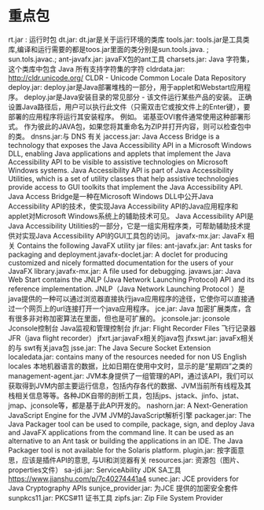 # 重点包

rt.jar : 运行时包 dt.jar:  dt.jar是关于运行环境的类库 tools.jar:  tools.jar是工具类库,编译和运行需要的都是toos.jar里面的类分别是sun.tools.java. ;
sun.tols.javac.; ant-javafx.jar:  javaFX包的ant工具 charsets.jar: Java 字符集，这个类库中包含 Java 所有支持字符集的字符
cldrdata.jar: http://cldr.unicode.org/  CLDR - Unicode Common Locale Data Repository deploy.jar:
deploy.jar是Java部署堆栈的一部分，用于applet和Webstart应用程序。 deploy.jar是Java安装目录的常见部分 - 该文件运行某些产品的安装。
正确设置Java路径后，用户可以执行此文件（只需双击它或按文件上的Enter键），要部署的应用程序将运行其安装程序。 例如。 诺基亚OVI套件通常使用这种部署形式。
作为彼此的JAVA包，如果您将其重命名为ZIP并打开内容，则可以检查包中的类。 dnsns.jar:与 DNS 有关 jaccess.jar: Java Access Bridge is a technology that exposes
the Java Accessibility API in a Microsoft Windows DLL, enabling Java applications and applets that implement the Java
Accessibility API to be visible to assistive technologies on Microsoft Windows systems. Java Accessibility API is part
of Java Accessibility Utilities, which is a set of utility classes that help assistive technologies provide access to
GUI toolkits that implement the Java Accessibility API. Java Access Bridge是一种在Microsoft Windows DLL中公开Java Accessibility
API的技术，使实现Java Accessibility API的Java应用程序和applet对Microsoft Windows系统上的辅助技术可见。 Java Accessibility API是Java Accessibility
Utilities的一部分，它是一组实用程序类，可帮助辅助技术提供对实现Java Accessibility API的GUI工具包的访问。 javafx-mx.jar: JavaFx 相关 Contains the following
JavaFX utility jar files: ant-javafx.jar: Ant tasks for packaging and deployment.javafx-doclet.jar: A doclet for
producing customized and nicely formatted documentation for the users of your JavaFX library.javafx-mx.jar: A file used
for debugging. javaws.jar: Java Web Start contains the JNLP (Java Network Launching Protocol) API and its reference
implementation. JNLP（Java Network Launching Protocol ）是java提供的一种可以通过浏览器直接执行java应用程序的途径，它使你可以直接通过一个网页上的url连接打开一个java应用程序。
jce.jar: Java 加密扩展类库，含有很多非对称加密算法在里面，但也是可扩展的。 jconsole.jar: jconsole Jconsole控制台 Java监视和管理控制台 jfr.jar: Flight Recorder
Files 飞行记录器JFR（java flight recorder） jfxrt.jar:javaFx相关的java包 jfxswt.jar: javaFx相关的与 swt有关java包 jsse.jar: The Java
Secure Socket Extension localedata.jar: contains many of the resources needed for non US English locales
本地机器语言的数据，比如日期在使用中文时，显示的是“星期四”之类的 management-agent.jar:
JVM本身提供了一组管理的API，通过该API，我们可以获取得到JVM内部主要运行信息，包括内存各代的数据、JVM当前所有线程及其栈相关信息等等。各种JDK自带的剖析工具，包括jps、jstack、jinfo、jstat、jmap、jconsole等，都是基于此API开发的。
nashorn.jar: A Next-Generation JavaScript Engine for the JVM JVM的JavaScript解析引擎 packager.jar: The Java Packager tool can
be used to compile, package, sign, and deploy Java and JavaFX applications from the command line. It can be used as an
alternative to an Ant task or building the applications in an IDE. The Java Packager tool is not available for the
Solaris platform. plugin.jar: 按字面意思，应该是插件API的意思, 与UI和浏览器有关 resources.jar: 资源包（图片、properties文件） sa-jdi.jar:
ServiceAbility JDK SA工具   https://www.jianshu.com/p/7c40274441a4
sunec.jar: JCE providers for Java Cryptography APIs sunjce_provider.jar: 为JCE 提供的加密安全套件 sunpkcs11.jar: PKCS#11 证书工具
zipfs.jar: Zip File System Provider
